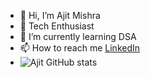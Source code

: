 - 👋 Hi, I’m Ajit Mishra
- 👀 Tech Enthusiast
- 🌱 I’m currently learning DSA
- 📫 How to reach me [LinkedIn](https://www.linkedin.com/in/ajit-mishra-049350212/)
- ![Ajit GitHub stats](https://github-readme-stats.vercel.app/api?username=mishraji123&show_icons=true&theme=radical)

<!---
mishraji123/mishraji123 is a ✨ special ✨ repository because its `README.md` (this file) appears on your GitHub profile.
You can click the Preview link to take a look at your changes.
--->

